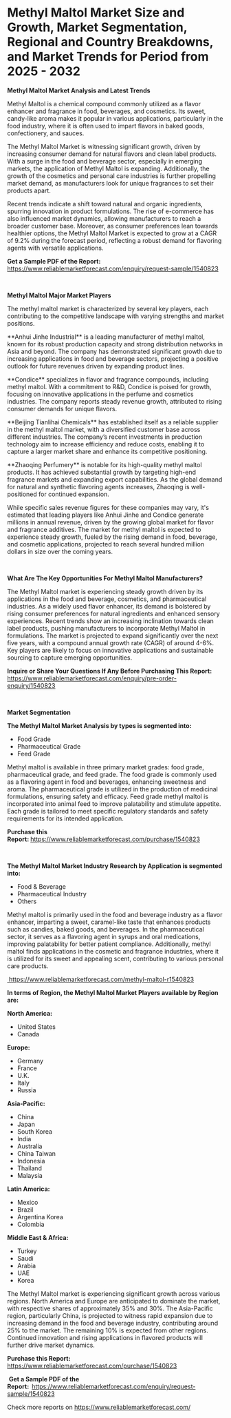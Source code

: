 <p><h1>Methyl Maltol Market Size and Growth, Market Segmentation, Regional and Country Breakdowns, and Market Trends for Period from 2025 -  2032</h1></p><p><strong>Methyl Maltol Market Analysis and Latest Trends</strong></p>
<p><p>Methyl Maltol is a chemical compound commonly utilized as a flavor enhancer and fragrance in food, beverages, and cosmetics. Its sweet, candy-like aroma makes it popular in various applications, particularly in the food industry, where it is often used to impart flavors in baked goods, confectionery, and sauces. </p><p>The Methyl Maltol Market is witnessing significant growth, driven by increasing consumer demand for natural flavors and clean label products. With a surge in the food and beverage sector, especially in emerging markets, the application of Methyl Maltol is expanding. Additionally, the growth of the cosmetics and personal care industries is further propelling market demand, as manufacturers look for unique fragrances to set their products apart.</p><p>Recent trends indicate a shift toward natural and organic ingredients, spurring innovation in product formulations. The rise of e-commerce has also influenced market dynamics, allowing manufacturers to reach a broader customer base. Moreover, as consumer preferences lean towards healthier options, the Methyl Maltol Market is expected to grow at a CAGR of 9.2% during the forecast period, reflecting a robust demand for flavoring agents with versatile applications.</p></p>
<p><strong>Get a Sample PDF of the Report:&nbsp;</strong> <a href="https://www.reliablemarketforecast.com/enquiry/request-sample/1540823?utm_campaign=2267&utm_medium=2&utm_source=Github&utm_content=ia&utm_term=30012025&utm_id=methyl-maltol">https://www.reliablemarketforecast.com/enquiry/request-sample/1540823</a></p>
<p>&nbsp;</p>
<p><strong>Methyl Maltol Major Market Players</strong></p>
<p><p>The methyl maltol market is characterized by several key players, each contributing to the competitive landscape with varying strengths and market positions. </p><p>**Anhui Jinhe Industrial** is a leading manufacturer of methyl maltol, known for its robust production capacity and strong distribution networks in Asia and beyond. The company has demonstrated significant growth due to increasing applications in food and beverage sectors, projecting a positive outlook for future revenues driven by expanding product lines.</p><p>**Condice** specializes in flavor and fragrance compounds, including methyl maltol. With a commitment to R&D, Condice is poised for growth, focusing on innovative applications in the perfume and cosmetics industries. The company reports steady revenue growth, attributed to rising consumer demands for unique flavors.</p><p>**Beijing Tianlihai Chemicals** has established itself as a reliable supplier in the methyl maltol market, with a diversified customer base across different industries. The company’s recent investments in production technology aim to increase efficiency and reduce costs, enabling it to capture a larger market share and enhance its competitive positioning.</p><p>**Zhaoqing Perfumery** is notable for its high-quality methyl maltol products. It has achieved substantial growth by targeting high-end fragrance markets and expanding export capabilities. As the global demand for natural and synthetic flavoring agents increases, Zhaoqing is well-positioned for continued expansion.</p><p>While specific sales revenue figures for these companies may vary, it's estimated that leading players like Anhui Jinhe and Condice generate millions in annual revenue, driven by the growing global market for flavor and fragrance additives. The market for methyl maltol is expected to experience steady growth, fueled by the rising demand in food, beverage, and cosmetic applications, projected to reach several hundred million dollars in size over the coming years.</p></p>
<p>&nbsp;</p>
<p><strong>What Are The Key Opportunities For Methyl Maltol Manufacturers?</strong></p>
<p><p>The Methyl Maltol market is experiencing steady growth driven by its applications in the food and beverage, cosmetics, and pharmaceutical industries. As a widely used flavor enhancer, its demand is bolstered by rising consumer preferences for natural ingredients and enhanced sensory experiences. Recent trends show an increasing inclination towards clean label products, pushing manufacturers to incorporate Methyl Maltol in formulations. The market is projected to expand significantly over the next five years, with a compound annual growth rate (CAGR) of around 4-6%. Key players are likely to focus on innovative applications and sustainable sourcing to capture emerging opportunities.</p></p>
<p><strong>Inquire or Share Your Questions If Any Before Purchasing This Report:</strong> <a href="https://www.reliablemarketforecast.com/enquiry/pre-order-enquiry/1540823?utm_campaign=2267&utm_medium=2&utm_source=Github&utm_content=ia&utm_term=30012025&utm_id=methyl-maltol">https://www.reliablemarketforecast.com/enquiry/pre-order-enquiry/1540823</a></p>
<p>&nbsp;</p>
<p><strong>Market Segmentation</strong></p>
<p><strong>The Methyl Maltol Market Analysis by types is segmented into:</strong></p>
<p><ul><li>Food Grade</li><li>Pharmaceutical Grade</li><li>Feed Grade</li></ul></p>
<p><p>Methyl maltol is available in three primary market grades: food grade, pharmaceutical grade, and feed grade. The food grade is commonly used as a flavoring agent in food and beverages, enhancing sweetness and aroma. The pharmaceutical grade is utilized in the production of medicinal formulations, ensuring safety and efficacy. Feed grade methyl maltol is incorporated into animal feed to improve palatability and stimulate appetite. Each grade is tailored to meet specific regulatory standards and safety requirements for its intended application.</p></p>
<p><strong>Purchase this Report:&nbsp;</strong><a href="https://www.reliablemarketforecast.com/purchase/1540823?utm_campaign=2267&utm_medium=2&utm_source=Github&utm_content=ia&utm_term=30012025&utm_id=methyl-maltol">https://www.reliablemarketforecast.com/purchase/1540823</a></p>
<p>&nbsp;</p>
<p><strong>The Methyl Maltol Market Industry Research by Application is segmented into:</strong></p>
<p><ul><li>Food & Beverage</li><li>Pharmaceutical Industry</li><li>Others</li></ul></p>
<p><p>Methyl maltol is primarily used in the food and beverage industry as a flavor enhancer, imparting a sweet, caramel-like taste that enhances products such as candies, baked goods, and beverages. In the pharmaceutical sector, it serves as a flavoring agent in syrups and oral medications, improving palatability for better patient compliance. Additionally, methyl maltol finds applications in the cosmetic and fragrance industries, where it is utilized for its sweet and appealing scent, contributing to various personal care products.</p></p>
<p><a href="https://www.reliablemarketforecast.com/methyl-maltol-r1540823?utm_campaign=2267&utm_medium=2&utm_source=Github&utm_content=ia&utm_term=30012025&utm_id=methyl-maltol">&nbsp;https://www.reliablemarketforecast.com/methyl-maltol-r1540823</a></p>
<p><strong>In terms of Region, the Methyl Maltol Market Players available by Region are:</strong></p>
<p>
    <p> <strong> North America: </strong>
        <ul>
            <li>United States</li>
            <li>Canada</li>
        </ul>
        </p> 
    <p> <strong> Europe: </strong>
        <ul>
            <li>Germany</li>
            <li>France</li>
            <li>U.K.</li>
            <li>Italy</li>
            <li>Russia</li>
        </ul>
        </p> 
    <p> <strong> Asia-Pacific: </strong>
        <ul>
            <li>China</li>
            <li>Japan</li>
            <li>South Korea</li>
            <li>India</li>
            <li>Australia</li>
            <li>China Taiwan</li>
            <li>Indonesia</li>
            <li>Thailand</li>
            <li>Malaysia</li>
        </ul>
        </p> 
    <p> <strong> Latin America: </strong>
        <ul>
            <li>Mexico</li>
            <li>Brazil</li>
            <li>Argentina Korea</li>
            <li>Colombia</li>
        </ul>
        </p> 
    <p> <strong> Middle East & Africa: </strong>
        <ul>
            <li>Turkey</li>
            <li>Saudi</li>
            <li>Arabia</li>
            <li>UAE</li>
            <li>Korea</li>
        </ul>
    </p>
    </p>
<p><p>The Methyl Maltol market is experiencing significant growth across various regions. North America and Europe are anticipated to dominate the market, with respective shares of approximately 35% and 30%. The Asia-Pacific region, particularly China, is projected to witness rapid expansion due to increasing demand in the food and beverage industry, contributing around 25% to the market. The remaining 10% is expected from other regions. Continued innovation and rising applications in flavored products will further drive market dynamics.</p></p>
<p><strong>Purchase this Report: </strong><a href="https://www.reliablemarketforecast.com/purchase/1540823?utm_campaign=2267&utm_medium=2&utm_source=Github&utm_content=ia&utm_term=30012025&utm_id=methyl-maltol">https://www.reliablemarketforecast.com/purchase/1540823</a></p>
<p>&nbsp;<strong>Get a Sample PDF of the Report:&nbsp;&nbsp;</strong><a href="https://www.reliablemarketforecast.com/enquiry/request-sample/1540823?utm_campaign=2267&utm_medium=2&utm_source=Github&utm_content=ia&utm_term=30012025&utm_id=methyl-maltol">https://www.reliablemarketforecast.com/enquiry/request-sample/1540823</a></p>
<p><strong></strong></p>
<p>Check more reports on <a href="https://www.reliablemarketforecast.com/?utm_campaign=2267&utm_medium=2&utm_source=Github&utm_content=ia&utm_term=30012025&utm_id=methyl-maltol">https://www.reliablemarketforecast.com/</a></p>